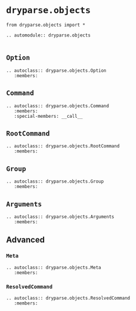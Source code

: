 # ``dryparse.objects``

```{autolink-preface}
from dryparse.objects import *
```

```{eval-rst}
.. automodule:: dryparse.objects
```

```{toctree}
```

## ``Option``

```{eval-rst}
.. autoclass:: dryparse.objects.Option
   :members:
```

## ``Command``

```{eval-rst}
.. autoclass:: dryparse.objects.Command
   :members:
   :special-members: __call__
```

## ``RootCommand``

```{eval-rst}
.. autoclass:: dryparse.objects.RootCommand
   :members:
```

## ``Group``

```{eval-rst}
.. autoclass:: dryparse.objects.Group
   :members:
```

## ``Arguments``

```{eval-rst}
.. autoclass:: dryparse.objects.Arguments
   :members:
```

## Advanced

### ``Meta``

```{eval-rst}
.. autoclass:: dryparse.objects.Meta
   :members:
```

### ``ResolvedCommand``

```{eval-rst}
.. autoclass:: dryparse.objects.ResolvedCommand
   :members:
```

